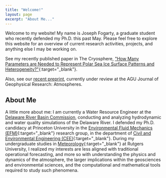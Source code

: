 ```yaml
---
title: "Welcome!"
layout: page
excerpt: "About Me..."
---
```


Welcome to my website! My name is Joseph Fogarty, a graduate student who recently defended my Ph.D. this past May.  Please feel free to explore this website for an overview of current research activities, projects, and anything else I may be working on.

See my recently published paper in The Cryosphere, ["How Many Parameters are Needed to Represent Polar Sea Ice Surface Patterns and Heterogeneity?"](https://tc.copernicus.org/articles/18/4335/2024/tc-18-4335-2024.pdf){:target="_blank"}.

Also, see our [recent preprint](https://essopenarchive.org/users/811250/articles/1212725-numerical-simulations-of-satellite-sensed-surface-maps-in-the-marginal-ice-zone), currently under review at the AGU Journal of Geophysical Research: Atmospheres.

## About Me

A little more about me: I am currently a Water Resource Engineer at the [Delaware River Basin Commission](https://www.nj.gov/drbc/), conducting and analyzing hydrodynamic and water quality simulations of the Delaware River. I defended my Ph.D. candidacy at Princeton University in the [Environmental Fluid Mechanics (EFM)](http://efm.princeton.edu/){:target="_blank"} research group, in the department of [Civil and Environmental Engineering (CEE)](https://cee.princeton.edu/){:target="_blank"}. During my undergraduate studies in [Meteorology](https://meteorology.rutgers.edu/){:target="_blank"} at Rutgers University, I realized my interests are less aligned with traditional operational forecasting, and more so with understanding the physics and dynamics of the atmosphere, the larger implications within the geosciences and environmental sciences, and the computational and mathematical tools required to study such phenomena.
